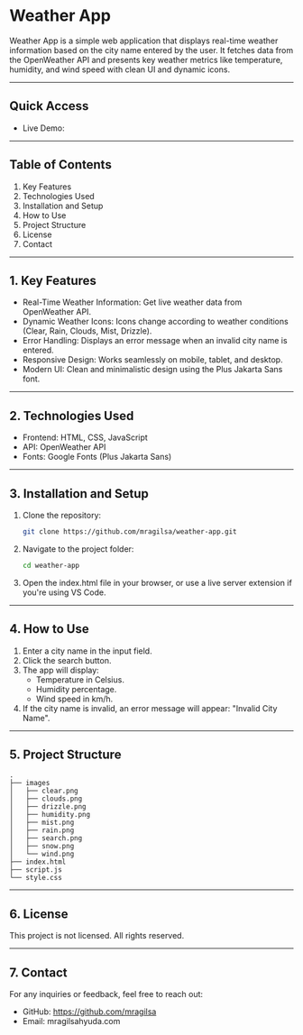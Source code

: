 # Weather App

Weather App is a simple web application that displays real-time weather information based on the city name entered by the user. It fetches data from the OpenWeather API and presents key weather metrics like temperature, humidity, and wind speed with clean UI and dynamic icons.

---

## Quick Access
- Live Demo: 

---

## Table of Contents
1. Key Features
2. Technologies Used
3. Installation and Setup
4. How to Use
5. Project Structure
6. License
7. Contact

---

## 1. Key Features
- Real-Time Weather Information: Get live weather data from OpenWeather API.
- Dynamic Weather Icons: Icons change according to weather conditions (Clear, Rain, Clouds, Mist, Drizzle).
- Error Handling: Displays an error message when an invalid city name is entered.
- Responsive Design: Works seamlessly on mobile, tablet, and desktop.
- Modern UI: Clean and minimalistic design using the Plus Jakarta Sans font.

---

## 2. Technologies Used
- Frontend: HTML, CSS, JavaScript
- API: OpenWeather API
- Fonts: Google Fonts (Plus Jakarta Sans)

---

## 3. Installation and Setup

1. Clone the repository:
   ```bash
   git clone https://github.com/mragilsa/weather-app.git

2. Navigate to the project folder:
   ```bash
   cd weather-app

3. Open the index.html file in your browser, or use a live server extension if you're using VS Code.

---

## 4. How to Use

1. Enter a city name in the input field.
2. Click the search button.
3. The app will display:
   - Temperature in Celsius.
   - Humidity percentage.
   - Wind speed in km/h.
4. If the city name is invalid, an error message will appear: "Invalid City Name".

---

## 5. Project Structure

```
.
├── images
│   ├── clear.png
│   ├── clouds.png
│   ├── drizzle.png
│   ├── humidity.png
│   ├── mist.png
│   ├── rain.png
│   ├── search.png
│   ├── snow.png
│   └── wind.png
├── index.html
├── script.js
└── style.css
```

---

## 6. License

This project is not licensed. All rights reserved.

---

## 7. Contact

For any inquiries or feedback, feel free to reach out:
- GitHub: https://github.com/mragilsa
- Email: mragilsahyuda.com
